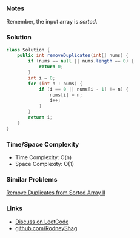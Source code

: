 ### Notes

Remember, the input array is _sorted_.

### Solution

```java
class Solution {
    public int removeDuplicates(int[] nums) {
        if (nums == null || nums.length == 0) {
            return 0;
        }
        int i = 0;
        for (int n : nums) {
            if (i == 0 || nums[i - 1] != n) {
                nums[i] = n;
                i++;
            }
        }
        return i;
    }
}
```

### Time/Space Complexity

-  Time Complexity: O(n)
- Space Complexity: O(1)

### Similar Problems

[Remove Duplicates from Sorted Array II](https://leetcode.com/problems/remove-duplicates-from-sorted-array-ii)

### Links

- [Discuss on LeetCode](https://leetcode.com/problems/remove-duplicates-from-sorted-array/discuss/433554)
- [github.com/RodneyShag](https://github.com/RodneyShag)
